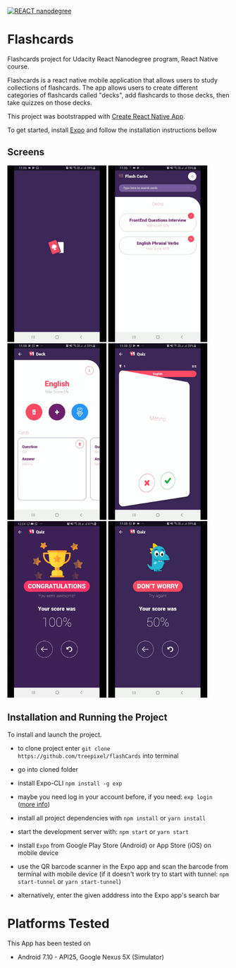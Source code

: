[![REACT nanodegree](https://img.shields.io/badge/udacity-REACTND-02b3e4.svg?style=flat)](https://www.udacity.com/course/react-nanodegree--nd019)

# Flashcards

Flashcards project for Udacity React Nanodegree program, React Native course.

Flashcards is a react native mobile application that allows users to study collections of flashcards. The app allows users to create different categories of flashcards called "decks", add flashcards to those decks, then take quizzes on those decks.

This project was bootstrapped with [Create React Native App](https://github.com/react-community/create-react-native-app).

To get started, install [Expo](https://expo.io/learn) and follow the installation instructions bellow

## Screens

<img src="/docs/01-splash.jpg" alt="android-splash" height="400"/> <img src="/docs/02-list.jpg" alt="android-splash" height="400"/> <img src="/docs/03-card.jpg" alt="android-splash" height="400"/> <img src="/docs/04-quiz.jpg" alt="android-splash" height="400"/> <img src="/docs/05-result1.png" alt="android-splash" height="400"/> <img src="/docs/06-result2.jpg" alt="android-splash" height="400"/>

## Installation and Running the Project

To install and launch the project.

- to clone project enter `git clone https://github.com/treepixel/flashCards` into terminal
- go into cloned folder
- install Expo-CLI `npm install -g exp`
- maybe you need log in your account before, if you need: `exp login` ([more info](https://docs.expo.io/versions/latest/guides/exp-cli.html))
- install all project dependencies with `npm install` or `yarn install`
- start the development server with: `npm start` or `yarn start`

- install `Expo` from Google Play Store (Android) or App Store (iOS) on mobile device
- use the QR barcode scanner in the Expo app and scan the barcode from terminal with mobile device (if it doesn't work try to start with tunnel: `npm start-tunnel` or `yarn start-tunnel`)
- alternatively, enter the given adddress into the Expo app's search bar

# Platforms Tested

This App has been tested on

- Android 7.10 - API25, Google Nexus 5X (Simulator)
